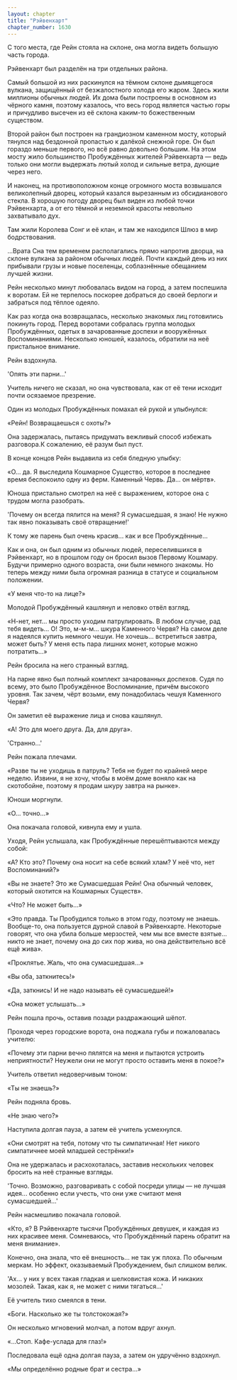 ```yaml
---
layout: chapter
title: "Рэйвенхарт"
chapter_number: 1630
---
```




С того места, где Рейн стояла на склоне, она могла видеть большую часть города.

Рэйвенхарт был разделён на три отдельных района.

Самый большой из них раскинулся на тёмном склоне дымящегося вулкана, защищённый от безжалостного холода его жаром. Здесь жили миллионы обычных людей. Их дома были построены в основном из чёрного камня, поэтому казалось, что весь город является частью горы и причудливо высечен из её склона каким-то божественным существом.

Второй район был построен на грандиозном каменном мосту, который тянулся над бездонной пропастью к далёкой снежной горе. Он был гораздо меньше первого, но всё равно довольно большим. На этом мосту жило большинство Пробуждённых жителей Рэйвенхарта — ведь только они могли выдержать лютый холод и сильные ветра, дующие через него.

И наконец, на противоположном конце огромного моста возвышался великолепный дворец, который казался вырезанным из обсидианового стекла. В хорошую погоду дворец был виден из любой точки Рэйвенхарта, а от его тёмной и неземной красоты невольно захватывало дух.

Там жили Королева Сонг и её клан, и там же находился Шлюз в мир бодрствования.

...Врата Сна тем временем располагались прямо напротив дворца, на склоне вулкана за районом обычных людей. Почти каждый день из них прибывали грузы и новые поселенцы, соблазнённые обещанием лучшей жизни.

Рейн несколько минут любовалась видом на город, а затем поспешила к воротам. Ей не терпелось поскорее добраться до своей берлоги и забраться под тёплое одеяло.

Как раз когда она возвращалась, несколько знакомых лиц готовились покинуть город. Перед воротами собралась группа молодых Пробуждённых, одетых в зачарованные доспехи и вооружённых Воспоминаниями. Несколько юношей, казалось, обратили на неё пристальное внимание.

Рейн вздохнула.

'Опять эти парни...'

Учитель ничего не сказал, но она чувствовала, как от её тени исходит почти осязаемое презрение.

Один из молодых Пробуждённых помахал ей рукой и улыбнулся:

«Рейн! Возвращаешься с охоты?»

Она задержалась, пытаясь придумать вежливый способ избежать разговора.К сожалению, её разум был пуст.

В конце концов Рейн выдавила из себя бледную улыбку:

«О... да. Я выследила Кошмарное Существо, которое в последнее время беспокоило одну из ферм. Каменный Червь. Да... он мёртв».

Юноша пристально смотрел на неё с выражением, которое она с трудом могла разобрать.

'Почему он всегда пялится на меня? Я сумасшедшая, я знаю! Не нужно так явно показывать своё отвращение!'

К тому же парень был очень красив... как и все Пробуждённые...

Как и она, он был одним из обычных людей, переселившихся в Рэйвенхарт, но в прошлом году он бросил вызов Первому Кошмару. Будучи примерно одного возраста, они были немного знакомы. Но теперь между ними была огромная разница в статусе и социальном положении.

«У меня что-то на лице?»

Молодой Пробуждённый кашлянул и неловко отвёл взгляд.

«Н-нет, нет... мы просто уходим патрулировать. В любом случае, рад тебя видеть... О! Это, м-м-м... шкура Каменного Червя? На самом деле я надеялся купить немного чешуи. Не хочешь... встретиться завтра, может быть? У меня есть пара лишних монет, которые можно потратить...»

Рейн бросила на него странный взгляд.

На парне явно был полный комплект зачарованных доспехов. Судя по всему, это было Пробуждённое Воспоминание, причём высокого уровня. Так зачем, чёрт возьми, ему понадобилась чешуя Каменного Червя?

Он заметил её выражение лица и снова кашлянул.

«А! Это для моего друга. Да, для друга».

'Странно...'

Рейн пожала плечами.

«Разве ты не уходишь в патруль? Тебя не будет по крайней мере неделю. Извини, я не хочу, чтобы в моём доме воняло как на скотобойне, поэтому я продам шкуру завтра на рынке».

Юноши моргнули.

«О... точно...»

Она покачала головой, кивнула ему и ушла.

Уходя, Рейн услышала, как Пробуждённые перешёптываются между собой:

«А? Кто это? Почему она носит на себе всякий хлам? У неё что, нет Воспоминаний?»

«Вы не знаете? Это же Сумасшедшая Рейн! Она обычный человек, который охотится на Кошмарных Существ».

«Что? Не может быть...»

«Это правда. Ты Пробудился только в этом году, поэтому не знаешь. Вообще-то, она пользуется дурной славой в Рэйвенхарте. Некоторые говорят, что она убила больше мерзостей, чем мы все вместе взятые... никто не знает, почему она до сих пор жива, но она действительно всё ещё жива».

«Проклятье. Жаль, что она сумасшедшая...»

«Вы оба, заткнитесь!»

«Да, заткнись! И не надо называть её сумасшедшей!»

«Она может услышать...»

Рейн пошла прочь, оставив позади раздражающий шёпот.

Проходя через городские ворота, она поджала губы и пожаловалась учителю:

«Почему эти парни вечно пялятся на меня и пытаются устроить неприятности? Неужели они не могут просто оставить меня в покое?»

Учитель ответил недоверчивым тоном:

«Ты не знаешь?»

Рейн подняла бровь.

«Не знаю чего?»

Наступила долгая пауза, а затем её учитель усмехнулся.

«Они смотрят на тебя, потому что ты симпатичная! Нет никого симпатичнее моей младшей сестрёнки!»

Она не удержалась и расхохоталась, заставив нескольких человек бросить на неё странные взгляды.

'Точно. Возможно, разговаривать с собой посреди улицы — не лучшая идея... особенно если учесть, что они уже считают меня сумасшедшей...'

Рейн насмешливо покачала головой.

«Кто, я? В Рэйвенхарте тысячи Пробуждённых девушек, и каждая из них красивее меня. Сомневаюсь, что Пробуждённый парень обратит на меня внимание».

Конечно, она знала, что её внешность... не так уж плоха. По обычным меркам. Но эффект, оказываемый Пробуждением, был слишком велик.

'Ах... у них у всех такая гладкая и шелковистая кожа. И никаких мозолей. Такая, как я, не может с ними тягаться...'

Её учитель тихо смеялся в тени.

«Боги. Насколько же ты толстокожая?»

Он несколько мгновений молчал, а потом вдруг ахнул.

«...Стоп. Кафе-услада для глаз!»

Последовала ещё одна долгая пауза, а затем он удручённо вздохнул.

«Мы определённо родные брат и сестра...»

